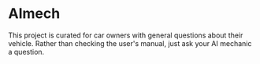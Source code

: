# AImech
This project is curated for car owners with general questions about their vehicle. Rather than checking the user's manual, just ask your AI mechanic a question.

## 